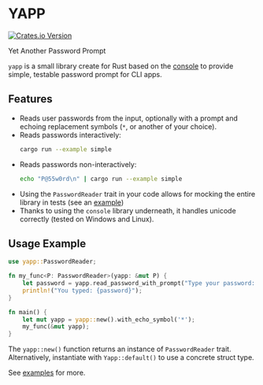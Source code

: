 # YAPP

[![Crates.io Version](https://img.shields.io/crates/v/yapp)](https://crates.io/crates/yapp)

Yet Another Password Prompt

`yapp` is a small library create for Rust based on the
[console](https://github.com/console-rs/console) to provide simple,
testable password prompt for CLI apps.

## Features

* Reads user passwords from the input, optionally with a prompt and
  echoing replacement symbols (`*`, or another of your choice).
* Reads passwords interactively:
  ```bash
  cargo run --example simple
  ```
* Reads passwords non-interactively:
  ```bash
  echo "P@55w0rd\n" | cargo run --example simple
  ```
* Using the `PasswordReader` trait in your code allows for mocking the
  entire library in tests (see an [example](examples/mock_yapp.rs))
* Thanks to using the `console` library underneath, it handles unicode
  correctly (tested on Windows and Linux).

## Usage Example

```rust
use yapp::PasswordReader;

fn my_func<P: PasswordReader>(yapp: &mut P) {
    let password = yapp.read_password_with_prompt("Type your password: ").unwrap();
    println!("You typed: {password}");
}

fn main() {
    let mut yapp = yapp::new().with_echo_symbol('*');
    my_func(&mut yapp);
}
```

The `yapp::new()` function returns an instance of `PasswordReader`
trait. Alternatively, instantiate with `Yapp::default()` to use a
concrete struct type.

See [examples](examples/) for more.
